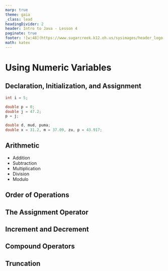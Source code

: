 ```yaml
---
marp: true
theme: gaia
_class: lead 
headingDivider: 2
header: Intro to Java - Lesson 4
paginate: true
footer: ![w:48](https://www.sugarcreek.k12.oh.us/sysimages/header_logo.png)
math: katex
---
```


# Using Numeric Variables

## Declaration, Initialization, and Assignment

```java
int i = 5;
```

```java
double p = 0;
double j = 47.2;
p = j;
```

```java
double d, mud, puma;
double x = 31.2, m = 37.09, zu, p = 43.917;
```

## Arithmetic

- Addition
- Subtraction
- Multiplication
- Division
- Modulo

## Order of Operations

## The Assignment Operator

## Increment and Decrement

## Compound Operators

## Truncation
